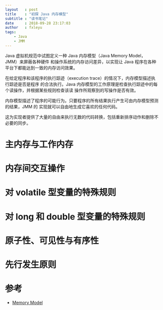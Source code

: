 ```yaml
---
layout   : post
title    : "初探 Java 内存模型"
subtitle : "读书笔记"
date     : 2018-09-28 23:17:03
author   : fxleyu
tags:
    - Java
    - JMM
---
```

Java 虚拟机规范中试图定义一种 Java 内存模型（Java Memory Model， JMM）来屏蔽各种硬件
和操作系统的内存访问差异，以实现让 Java 程序在各种平台下都能达到一致的内存访问效果。

在给定程序和该程序的执行踪迹（execution trace）的情况下，内存模型描述执行踪迹是否是程序
的合法执行。Java 内存模型的工作原理是检查执行踪迹中的每个读操作，并根据某些规则检查该读
操作所观察到的写操作是否有效。

内存模型描述了程序的可能行为。只要程序的所有结果执行产生可由内存模型预测的结果，JMM 的
实现就可以自由地生成它喜欢的任何代码。

这为实现者提供了大量的自由来执行无数的代码转换，包括重新排序动作和删除不必要的同步。

# 主内存与工作内存

# 内存间交互操作

# 对 volatile 型变量的特殊规则

# 对 long 和 double 型变量的特殊规则

# 原子性、可见性与有序性

# 先行发生原则

# 参考
- [Memory Model](https://docs.oracle.com/javase/specs/jls/se8/html/jls-17.html#jls-17.4)
